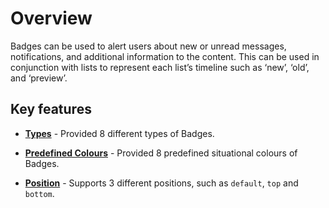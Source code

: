# Overview

Badges can be used to alert users about new or unread messages, notifications, and additional information to the content.
This can be used in conjunction with lists to represent each list’s timeline such as ‘new’, ‘old’, and ‘preview’.

## Key features

* **[Types](/badge/types/)** - Provided 8 different types of Badges.

* **[Predefined Colours](/badge/types/#badge-styles)** - Provided 8 predefined situational colours of Badges.

* **[Position](/badge/types/#position)** - Supports 3 different positions, such as `default`,
`top` and `bottom`.